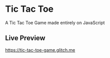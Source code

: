 # Tic Tac Toe

A Tic Tac Toe Game made entirely on JavaScript

## Live Preview

https://tic-tac-toe-game.glitch.me